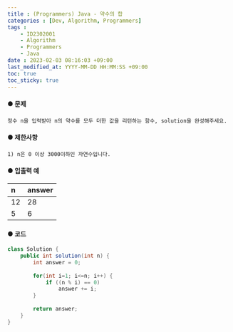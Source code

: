 ```yaml
---
title : (Programmers) Java - 약수의 합
categories : [Dev, Algorithm, Programmers]
tags : 
    - ID2302001
    - Algorithm
    - Programmers    
    - Java
date : 2023-02-03 08:16:03 +09:00
last_modified_at: YYYY-MM-DD HH:MM:SS +09:00
toc: true
toc_sticky: true
---
```


#### ● 문제

``` plaintext
정수 n을 입력받아 n의 약수를 모두 더한 값을 리턴하는 함수, solution을 완성해주세요.
```

#### ● 제한사항

``` plaintext
1) n은 0 이상 3000이하인 자연수입니다.
```

#### ● 입출력 예

| n         | answer    |
| :-------- | :-------- |
| 12        | 28        |
| 5         | 6         |

#### ● 코드

``` java
class Solution {
    public int solution(int n) {
        int answer = 0;
        
        for(int i=1; i<=n; i++) {
            if ((n % i) == 0)
                answer += i;
        }
        
        return answer;
    }
}
```
